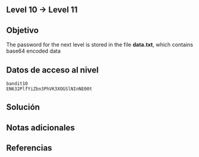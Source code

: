 ## Level 10 → Level 11
## Objetivo
The password for the next level is stored in the file **data.txt**, which contains base64 encoded data
## Datos de acceso al nivel
```
bandit10
EN632PlfYiZbn3PhVK3XOGSlNInNE00t
```
## Solución
## Notas adicionales
## Referencias